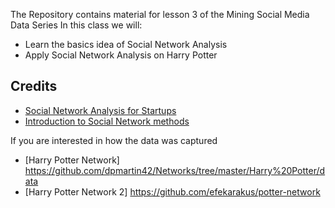 The Repository contains material for lesson 3 of the Mining Social Media Data Series
In this class we will:
- Learn the basics idea of Social Network Analysis
- Apply Social Network Analysis on Harry Potter

Credits
---------
* [Social Network Analysis for Startups](https://github.com/maksim2042/SNABook)
* [Introduction to Social Network methods](http://faculty.ucr.edu/~hanneman/nettext/index.html)

If you are interested in how the data was captured
* [Harry Potter Network] https://github.com/dpmartin42/Networks/tree/master/Harry%20Potter/data
* [Harry Potter Network 2] https://github.com/efekarakus/potter-network


